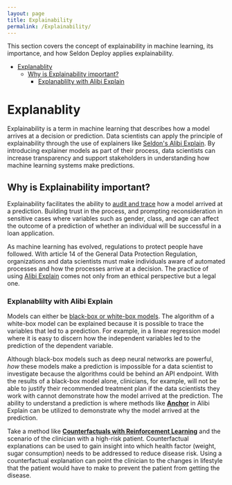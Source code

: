 ```yaml
---
layout: page
title: Explainability
permalink: /Explainability/
---
```


This section covers the concept of explainability in machine learning, its importance, and how Seldon Deploy applies explainability.

- [Explanablity](#explanablity)
  - [Why is Explainability important?](#why-is-explainability-important)
    - [Explanablilty with Alibi Explain](#explanablilty-with-alibi-explain)

 
# Explanablity
Explainability is a term in machine learning that describes how a model arrives at a decision or prediction. Data scientists can apply the principle of explainability through the use of explainers like [Seldon's Alibi Explain](https://docs.seldon.io/projects/alibi/en/latest/index.html " An open-source Python library aimed at machine learning model inspection and interpretation"). By introducing explainer models as part of their process, data scientists can increase transparency and support stakeholders in understanding how machine learning systems make predictions.

## Why is Explainability important?
Explainability facilitates the ability to [audit and trace](https://ec.europa.eu/futurium/en/ai-alliance-consultation.1.html "Building trust in human-centric AI") how a model arrived at a prediction. Building trust in the process, and prompting reconsideration in sensitive cases where variables such as gender, class, and age can affect the outcome of a prediction of whether an individual will be successful in a loan application.

As machine learning has evolved, regulations to protect people have followed. With article 14 of the General Data Protection Regulation, organizations and data scientists must make individuals aware of automated processes and how the processes arrive at a decision. The practice of using [Alibi Explain](https://docs.seldon.io/projects/alibi/en/latest/examples/overview.html "Alibi Overview Example") comes not only from an ethical perspective but a legal one.

### Explanablilty with Alibi Explain
Models can either be [black-box or white-box models](https://docs.seldon.io/projects/alibi/en/latest/overview/white_box_black_box.html "Black box and White box models descriptions"). The algorithm of a white-box model can be explained because it is possible to trace the variables that led to a prediction. For example, in a linear regression model where it is easy to discern how the independent variables led to the prediction of the dependent variable.

Although black-box models such as deep neural networks are powerful, *how* these models make a prediction is impossible for a data scientist to investigate because the algorithms could be behind an API endpoint. With the results of a black-box model alone, clinicians, for example, will not be able to justify their recommended treatment plan if the data scientists they work with cannot demonstrate how the model arrived at the prediction. The ability to understand a prediction is where methods like [**Anchor**](https://docs.seldon.io/projects/alibi/en/stable/methods/Anchors.html) in Alibi Explain can be utilized to demonstrate why the model arrived at the prediction.

Take a method like [**Counterfactuals with Reinforcement Learning**](https://docs.seldon.io/projects/alibi/en/stable/methods/CFRL.html#Overview "aka counterfactual instances") and the scenario of the clinician with a high-risk patient. Counterfactual explanations can be used to gain insight into which health factor (weight, sugar consumption) needs to be addressed to reduce disease risk. Using a counterfactual explanation can point the clinician to the changes in lifestyle that the patient would have to make to prevent the patient from getting the disease.
